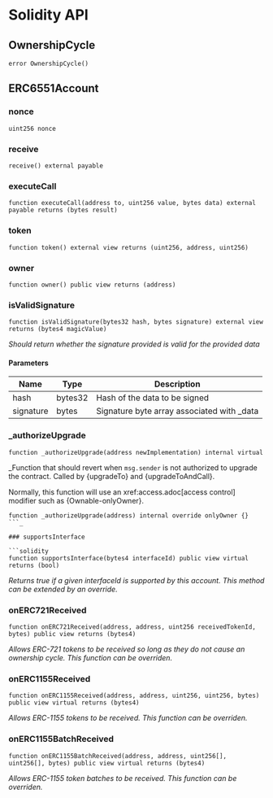 # Solidity API

## OwnershipCycle

```solidity
error OwnershipCycle()
```

## ERC6551Account

### nonce

```solidity
uint256 nonce
```

### receive

```solidity
receive() external payable
```

### executeCall

```solidity
function executeCall(address to, uint256 value, bytes data) external payable returns (bytes result)
```

### token

```solidity
function token() external view returns (uint256, address, uint256)
```

### owner

```solidity
function owner() public view returns (address)
```

### isValidSignature

```solidity
function isValidSignature(bytes32 hash, bytes signature) external view returns (bytes4 magicValue)
```

_Should return whether the signature provided is valid for the provided data_

#### Parameters

| Name | Type | Description |
| ---- | ---- | ----------- |
| hash | bytes32 | Hash of the data to be signed |
| signature | bytes | Signature byte array associated with _data |

### _authorizeUpgrade

```solidity
function _authorizeUpgrade(address newImplementation) internal virtual
```

_Function that should revert when `msg.sender` is not authorized to upgrade the contract. Called by
{upgradeTo} and {upgradeToAndCall}.

Normally, this function will use an xref:access.adoc[access control] modifier such as {Ownable-onlyOwner}.

```solidity
function _authorizeUpgrade(address) internal override onlyOwner {}
```_

### supportsInterface

```solidity
function supportsInterface(bytes4 interfaceId) public view virtual returns (bool)
```

_Returns true if a given interfaceId is supported by this account. This method can be
extended by an override._

### onERC721Received

```solidity
function onERC721Received(address, address, uint256 receivedTokenId, bytes) public view returns (bytes4)
```

_Allows ERC-721 tokens to be received so long as they do not cause an ownership cycle.
This function can be overriden._

### onERC1155Received

```solidity
function onERC1155Received(address, address, uint256, uint256, bytes) public view virtual returns (bytes4)
```

_Allows ERC-1155 tokens to be received. This function can be overriden._

### onERC1155BatchReceived

```solidity
function onERC1155BatchReceived(address, address, uint256[], uint256[], bytes) public view virtual returns (bytes4)
```

_Allows ERC-1155 token batches to be received. This function can be overriden._

